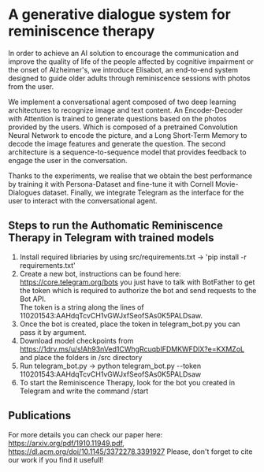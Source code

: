 # A generative dialogue system for reminiscence therapy

In order to achieve an AI solution to encourage the communication and improve the quality of life of the people affected by cognitive impairment or the onset of Alzheimer's, we introduce Elisabot, an end-to-end system designed to guide older adults through reminiscence sessions with photos from the user.

We implement a conversational agent composed of two deep learning architectures to recognize image and text content. An Encoder-Decoder with Attention is trained to generate questions based on the photos provided by the users. Which is composed of a pretrained Convolution Neural Network to encode the picture, and a Long Short-Term Memory to decode the image features and generate the question. The second architecture is a sequence-to-sequence model that provides feedback to engage the user in the conversation.

Thanks to the experiments, we realise that we obtain the best performance by training it with Persona-Dataset and fine-tune it with Cornell Movie-Dialogues dataset. Finally, we integrate Telegram as the interface for the user to interact with the conversational agent.


## Steps to run the Authomatic Reminiscence Therapy in Telegram with trained models 

1.  Install required libriaries by using src/requirements.txt  -> 'pip install -r requirements.txt'
2.  Create a new bot, instructions can be found here: https://core.telegram.org/bots you just have to talk with BotFather to get the token which is required to authorize the bot and send requests to the Bot API.  
    The token is a string along the lines of 110201543:AAHdqTcvCH1vGWJxfSeofSAs0K5PALDsaw.
3.  Once the bot is created, place the token in telegram_bot.py  you can pass it by argument.
4.  Download model checkpoints from https://1drv.ms/u/s!Ah93nVed1CWhgRcuqbIFDMKWFDlX?e=KXMZoL and place the folders in /src directory
5.  Run telegram_bot.py -> python telegram_bot.py --token 110201543:AAHdqTcvCH1vGWJxfSeofSAs0K5PALDsaw 
6.  To start the Reminiscence Therapy, look for the bot you created in Telegram and write the command /start
    
## Publications
For more details you can check our paper here: https://arxiv.org/pdf/1910.11949.pdf, https://dl.acm.org/doi/10.1145/3372278.3391927
Please, don't forget to cite our work if you find it usefull!

